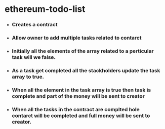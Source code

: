 # ethereum-todo-list

- ### Creates a contract  

- ### Allow owner to add multiple tasks related to contarct
- ### Initially all the elements of the array related to a perticular task will we false.
- ### As a task get completed all the stackholders update the task array to true.
- ### When all the element in the task array is true then task is complete and part of the money will be sent to creator
- ### When all the tasks in the contract are complted hole contarct will be completed and full money will be sent to creator.
